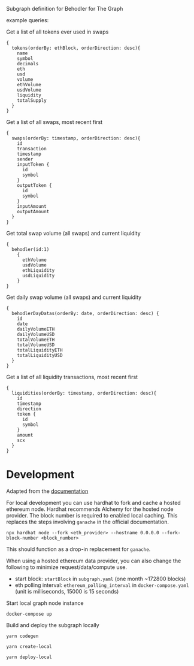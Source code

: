 Subgraph definition for Behodler for The Graph


example queries:

Get a list of all tokens ever used in swaps
```
{
  tokens(orderBy: ethBlock, orderDirection: desc){
    name
    symbol
    decimals
    eth
    usd
    volume
    ethVolume
    usdVolume
    liquidity
    totalSupply
  }
}
```

Get a list of all swaps, most recent first
```
{
  swaps(orderBy: timestamp, orderDirection: desc){
    id
    transaction
    timestamp
    sender
    inputToken {
      id
      symbol
    }
    outputToken {
      id
      symbol
    }
    inputAmount
    outputAmount
  }
}
```


Get total swap volume (all swaps) and current liquidity
```
{
  behodler(id:1)
    {
      ethVolume
      usdVolume
      ethLiquidity
      usdLiquidity
    }
}
```

Get daily swap volume (all swaps) and current liquidity
```
{
  behodlerDayDatas(orderBy: date, orderDirection: desc) {
    id
    date
    dailyVolumeETH
    dailyVolumeUSD
    totalVolumeETH
    totalVolumeUSD
    totalLiquidityETH
    totalLiquidityUSD
  }
}
```

Get a list of all liquidity transactions, most recent first
```
{
  liquidities(orderBy: timestamp, orderDirection: desc){
    id
    timestamp
    direction
    token {
      id
      symbol
    }
    amount
    scx
  }
}
```


# Development

Adapted from the [documentation](https://thegraph.com/docs/developer/quick-start)


For local development you can use hardhat to fork and cache a hosted ethereum node. Hardhat recommends Alchemy for the hosted node provider.
The block number is required to enabled local caching. This replaces the steps involving `ganache` in the official documentation.

```
npx hardhat node --fork <eth_provider> --hostname 0.0.0.0 --fork-block-number <block_number>
```

This should function as a drop-in replacement for `ganache`.

When using a hosted ethereum data provider, you can also change the following to minimize request/data/compute use.

  * start block: `startBlock` in `subgraph.yaml` (one month ~172800 blocks)
  * eth polling interval: `ethereum_polling_interval` in `docker-compose.yaml` (unit is milliseconds, 15000 is 15 seconds)



Start local graph node instance
```
docker-compose up
```

Build and deploy the subgraph locally
```
yarn codegen

yarn create-local

yarn deploy-local
```
